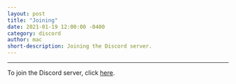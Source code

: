```yaml
---
layout: post
title: "Joining"
date: 2021-01-19 12:00:00 -0400
category: discord
author: mac
short-description: Joining the Discord server.
---
```


-----

To join the Discord server, click [here](https://discord.serialflame.uk).
